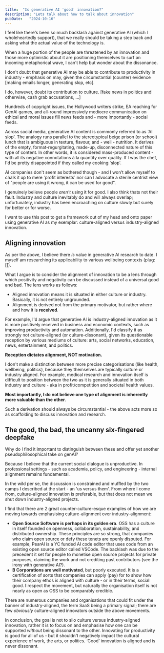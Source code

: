 ```yaml
---
title:  "Is generative AI 'good' innovation?"
description: "Lets talk about how to talk about innovation"
pubDate:   "2024-10-16"
---
```


I feel like there's been so much backlash against generative AI (which I wholeheartedly support), that we really should be taking a step back and asking what the actual value of the technology is.

When a huge portion of the people are threatened by an innovation and those more optimistic about it are positioning themselves to surf an incoming metaphorical wave, I can't help but wonder about the dissonance.

I don't doubt that generative AI may be able to contribute to productivity in industry - emphasis on may, given the circumstantial (counter) evidence [making emails longer, generating slop, etc].

I do, however, doubt its contribution to culture. [fake news in politics and otherwise, cash grab accusations, ...]

Hundreds of copyright issues, the Hollywood writers strike, EA reaching for GenAI games, and all-round impressively mediocre communication on ethical and moral issues fill news feeds and - more importantly - social feeds.

Across social media, generative AI content is commonly referred to as 'AI slop'. The analogy runs parallel to the stereotypical beige prison (or school) lunch that is ambiguous in texture, flavour, and - well - nutrition. It derives of the empty, format-regurgitating, made-up, disconnected nature of this type of content. In other words, it is considered mass-produced content - with all its negative connotations à la quantity over quality. If I was the chef, I'd be pretty disappointed if they called my cooking 'slop'.

AI companies don't seem as bothered though - and I won't allow myself to chalk it up to mere 'profit interests' nor can I advocate a sterile centrist view of "people are using it wrong, it can be used for good".

I genuinely believe people *aren't* using it for good. I also think thats not their fault. Industry and culture inevitably do and will always overlap; unfortunately, industry has been encroaching on culture slowly but surely for better or for worse.

I want to use this post to get a framework out of my head and onto paper using generative AI as my exemplar: culture-aligned versus industry-aligned innovation.

## Aligning innovation

As per the above, I believe there *is* value in generative AI research to date. I myself am researching its applicability to various wellbeing contexts (plug: []).

What I argue is to consider the alignment of innovation to be a lens through which positivity and negativity can be discussed instead of a universal good and bad. The lens works as follows:

- Aligned innovation means it is situated in either culture or industry. Basically, it is not entirely ungrounded.
- Alignment is derived not from the primary motivator, but rather where and how it is **received**.

For example, I'd argue that generative AI is industry-aligned innovation as it is more positively received in business and economic contexts, such as improving productivity and automation. Additionally, I'd classify it as strongly not culture-aligned (or culture-dissonant), given its questionable reception by various mediums of culture: arts, social networks, education, news, entertainment, and politics.

**Reception dictates alignment, NOT motivation.**

I don't make a distinction between more precise categorisations (like health, wellbeing, politics), because they themselves are typically culture or industry aligned. For example, medical research and innovation itself is difficult to position between the two as it is generally situated in both industry and culture - aka in profit/competition and societal health values.

**Most importantly, I do not believe one type of alignment is inherently more valuable than the other**.

Such a derivation should always be circumstantial - the above acts more so as scaffolding to discuss innovation and research.

## The good, the bad, the uncanny six-fingered deepfake

Why do I find it important to distinguish between these and offer yet another pseudophilosophical take on genAI?

Because I believe that the current social dialogue is unproductive. In professional settings - such as academia, policy, and engineering - internal alignment remains fundamental.

In the wild per se, the discussion is constrained and muffled by the two camps I described at the start - an 'us versus them'. From where I come from, culture-aligned innovation is preferable, but that does not mean we shut down industry-aligned projects.

I find that there are 2 great counter-culture-esque examples of how we are moving towards emphasising culture-alignment over industry-alignment:

- **Open Source Software is perhaps in its golden era.** OSS has a culture in itself founded on openness, collaboration, sustainability, and distributed ownership. These principles are so strong, that companies who claim open source or defy these tenets are openly disputed. For example, PearAI is a YC funded AI code editor that uses code from an existing open source editor called VSCode. The backlash was due to the precedent it set for people to monetise open source projects for private purposes, claiming the work and not crediting past contributors (see the irony with generative AI?).
- **B Corporations are well motivated**, but poorly executed. It is a certification of sorts that companies can apply (pay) for to show how their company ethos is aligned with culture - or in their terms, social good. I respect the movement, but naturally the organisation itself is not nearly as open as OSS to be comparably credible.

There are numerous companies and organisations that could fit under the banner of industry-aligned, the term SaaS being a primary signal; there are few *obviously* culture-aligned innovators outside the above movements.

In conclusion, the goal is not to silo culture versus industry-aligned innovation, rather it is to focus on and emphasise how one can be supported *without* being dissonant to the other. Innovating for productivity is good for all of us - but it shouldn't negatively impact the cultural experience of work, the arts, or politics. ‘Good’ innovation is aligned and is never dissonant.
